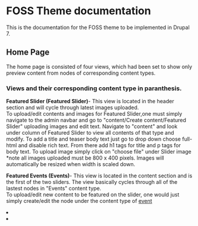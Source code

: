 <h1>FOSS Theme documentation</h1>
This is the documentation for the FOSS theme to be implemented in Drupal 7.<br />

<h2>Home Page</h2>
The home page is consisted of four views, which had been set to show only preview content from nodes of corresponding content types.

<h3>Views and their corresponding content type in paranthesis.</h3>
<strong>Featured Slider (Featured Slider)</strong>- This view is located in the header section
and will cycle through latest images uploaded. <br /> To upload/edit contents and images for Featured 
Slider,one must simply navigate to  the admin navbar and go to "content/Create content/Featured Slider"
uploading images and edit text. Navigate to "content" and look under column of Featured Slider to view 
all contents of that type and modify.  To add a title and teaser body text just go to drop down choose
full-html and disable rich text. From there add h1 tags for title and p tags for body text. To upload
image simply click on "choose file" under Slider image *note all images uploaded must be 800 x 400 pixels.
Images will automatically be resized when width is scaled down.

<strong>Featured Events (Events)</strong>- This view is located in the content section and is the first of the two sliders. The view basically cycles through all of the lastest nodes in "Events" content type.<br /> To upload/edit new content to be featured on the slider, one would just simply create/edit the node under the content type of  <a href="#Event">event</a>  </li>
		<li></li>
		<li></li>
	</ul>
